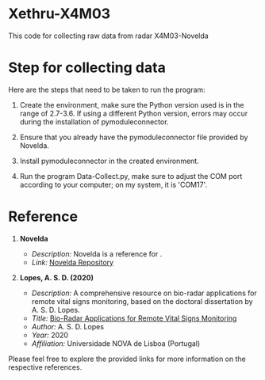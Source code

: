 # Xethru-X4M03
This code for collecting raw data from radar X4M03-Novelda
# Step for collecting data 
Here are the steps that need to be taken to run the program:

1. Create the environment, make sure the Python version used is in the range of 2.7-3.6. If using a different Python version, errors may occur during the installation of pymoduleconnector.
   
2. Ensure that you already have the pymoduleconnector file provided by Novelda.

3. Install pymoduleconnector in the created environment.

4. Run the program Data-Collect.py, make sure to adjust the COM port according to your computer; on my system, it is 'COM17'.

# Reference
1. **Novelda**
   - *Description:* Novelda is a reference for .
   - *Link:* [Novelda Repository](https://github.com/novelda)

2. **Lopes, A. S. D. (2020)**
   - *Description:* A comprehensive resource on bio-radar applications for remote vital signs monitoring, based on the doctoral dissertation by A. S. D. Lopes.
   - *Title:* [Bio-Radar Applications for Remote Vital Signs Monitoring](https://search.proquest.com/openview/f48e8453a1491ccbac11c5224f2cc45f/1?pq-origsite=gscholar&cbl=2026366&diss=y)
   - *Author:* A. S. D. Lopes
   - *Year:* 2020
   - *Affiliation:* Universidade NOVA de Lisboa (Portugal)

Please feel free to explore the provided links for more information on the respective references.
